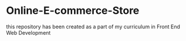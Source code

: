 # Online-E-commerce-Store
this repository has been created as a part of my curriculum in Front End Web Development
